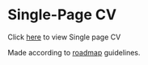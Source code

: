 # Single-Page CV
Click [here](https://fector101.github.io/Single-Page-CV-for-Roadmap/) to view Single page CV

Made according to [roadmap](https://roadmap.sh/projects/single-page-cv)  guidelines.
